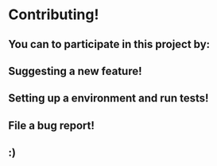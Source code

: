 <h1>Contributing!</h1>
<h2>You can to participate in this project by:</h2>
<h2>Suggesting a new feature!</h2>
<h2>Setting up a environment and run tests!</h2>
<h2>File a bug report!</h2>
<h2> :) </h2>
